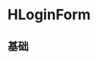 # HLoginForm

## 基础

<div style="background-color:var(--color-background-base3);padding:20px;display:inline-block">
<HLoginForm name="HLoginForm" @on-submit="onSignin"></HLoginForm>
</div>

<script setup>
import HLoginForm from '../src/components/HLoginForm.vue'
const onSignin = (payload)=> {
  console.log(payload);
}
</script>
